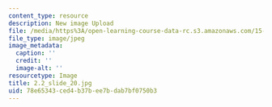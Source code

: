 ```yaml
---
content_type: resource
description: New image Upload
file: /media/https%3A/open-learning-course-data-rc.s3.amazonaws.com/15-s21-nuts-and-bolts-of-business-plans-january-iap-2014/78e65343ced4b37bee7bdab7bf0750b3_2.2_slide_20.jpg
file_type: image/jpeg
image_metadata:
  caption: ''
  credit: ''
  image-alt: ''
resourcetype: Image
title: 2.2_slide_20.jpg
uid: 78e65343-ced4-b37b-ee7b-dab7bf0750b3
---
```

